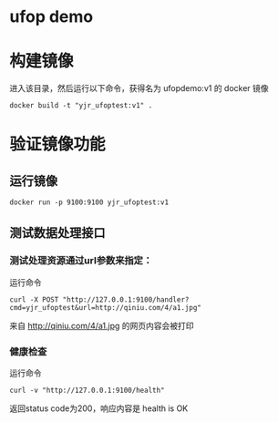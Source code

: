 # ufop demo

# 构建镜像
进入该目录，然后运行以下命令，获得名为 ufopdemo:v1 的 docker 镜像

```
docker build -t "yjr_ufoptest:v1" .
```

# 验证镜像功能

## 运行镜像

```
docker run -p 9100:9100 yjr_ufoptest:v1
```

## 测试数据处理接口

### 测试处理资源通过url参数来指定：
运行命令

```
curl -X POST "http://127.0.0.1:9100/handler?cmd=yjr_ufoptest&url=http://qiniu.com/4/a1.jpg"

```

来自 http://qiniu.com/4/a1.jpg 的网页内容会被打印

### 健康检查
运行命令

```
curl -v "http://127.0.0.1:9100/health"
```

返回status code为200，响应内容是 health is OK


